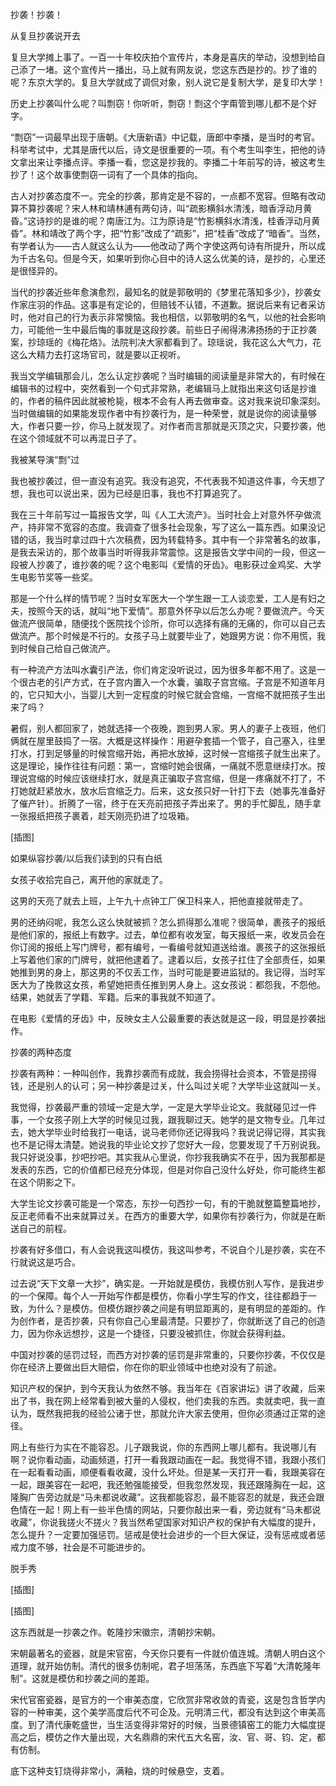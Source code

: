            

抄袭！抄袭！

从复旦抄袭说开去

复旦大学摊上事了。一百一十年校庆拍个宣传片，本身是喜庆的举动，没想到给自己添了一堵。这个宣传片一播出，马上就有网友说，您这东西是抄的。抄了谁的呢？东京大学的。复旦大学就成了调侃对象，别人说它是复制大学，是复印大学！

历史上抄袭叫什么呢？叫剽窃！你听听，剽窃！剽这个字甭管到哪儿都不是个好字。

“剽窃”一词最早出现于唐朝。《大唐新语》中记载，唐郎中李播，是当时的考官。科举考试中，尤其是唐代以后，诗文是很重要的一项。有个考生叫李生，把他的诗文拿出来让李播点评。李播一看，您这是抄我的。李播二十年前写的诗，被这考生抄了！这个故事使剽窃一词有了一个具体的指向。

古人对抄袭态度不一。完全的抄袭，那肯定是不容的，一点都不宽容。但略有改动算不算抄袭呢？宋人林和靖林逋有两句诗，叫“疏影横斜水清浅，暗香浮动月黄昏。”这诗抄的是谁的呢？南唐江为。江为原诗是“竹影横斜水清浅，桂香浮动月黄昏”。林和靖改了两个字，把“竹影”改成了“疏影”，把“桂香”改成了“暗香”。当然，有学者认为——古人就这么认为——他改动了两个字使这两句诗有所提升，所以成为千古名句。但是今天，如果听到你心目中的诗人这么优美的诗，是抄的，心里还是很怪异的。

当代的抄袭近些年愈演愈烈，最知名的就是郭敬明的《梦里花落知多少》，抄袭女作家庄羽的作品。这事是有定论的，但赔钱不认错，不道歉。据说后来有记者采访时，他对自己的行为表示非常懊恼。我也相信，以郭敬明的名气，以他的社会影响力，可能他一生中最后悔的事就是这段抄袭。前些日子闹得沸沸扬扬的于正抄袭案，抄琼瑶的《梅花烙》。法院判决大家都看到了。琼瑶说，我花这么大气力，花这么大精力去打这场官司，就是要以正视听。

我当文学编辑那会儿，怎么认定抄袭呢？当时编辑的阅读量是非常大的，有时候在编辑书的过程中，突然看到一个句式非常熟，老编辑马上就指出来这句话是抄谁的，作者的稿件因此就被枪毙，根本不会有人再去做审查。这对我来说印象深刻。当时做编辑的如果能发现作者中有抄袭行为，是一种荣誉，就是说你的阅读量够大，作者只要一抄，你马上就发现了。对作者而言那就是灭顶之灾，只要抄袭，他在这个领域就不可以再混日子了。

我被某导演“剽”过

我也被抄袭过，但一直没有追究。我没有追究，不代表我不知道这件事，今天想了想，我也可以说出来，因为已经是旧事，我也不打算追究了。

我在三十年前写过一篇报告文学，叫《人工大流产》。当时社会上对意外怀孕做流产，持非常不宽容的态度。我调查了很多社会现象，写了这么一篇东西。如果没记错的话，我当时拿过四十六次稿费，因为转载特多。其中有一个非常著名的故事，是我去采访的，那个故事当时听得我非常震惊。这是报告文学中间的一段，但这一段被人抄袭了，谁抄袭的呢？这个电影叫《爱情的牙齿》。电影获过金鸡奖、大学生电影节奖等一些奖。

那是一个什么样的情节呢？当时女军医大一个学生跟一工人谈恋爱，工人是有妇之夫，按照今天的话，就叫“地下爱情”。那意外怀孕以后怎么办呢？要做流产。今天做流产很简单，随便找个医院找个诊所，你可以选择有痛的无痛的，你可以自己去做流产。那个时候是不行的。女孩子马上就要毕业了，她跟男方说：你不用慌，我到时候自己给自己做流产。

有一种流产方法叫水囊引产法，你们肯定没听说过，因为很多年都不用了。这是一个很古老的引产方式，在子宫内置入一个水囊，骗取子宫宫缩。子宫是不知道年月的，它只知大小，当婴儿大到一定程度的时候它就会宫缩，一宫缩不就把孩子生出来了吗？

暑假，别人都回家了，她就选择一个夜晚，跑到男人家。男人的妻子上夜班，他们俩就在屋里鼓捣了一宿。大概是这样操作：用避孕套插一个管子，自己塞入，往里打水，打到足够量的时候宫缩开始，再把水放掉，这时候一宫缩孩子就生出来了。这是理论，操作往往有问题：第一，宫缩时她会很痛，一痛就不愿意继续打水。按理说宫缩的时候应该继续打水，就是真正骗取子宫宫缩，但是一疼痛就不打了，不打她就赶紧放水，放水后宫缩乏力。后来，这女孩只好一针打下去（她事先准备好了催产针）。折腾了一宿，终于在天亮前把孩子弄出来了。男的手忙脚乱，随手拿一张报纸把孩子裹着，趁天刚亮扔进了垃圾箱。

[插图]

如果纵容抄袭/以后我们读到的只有白纸

女孩子收拾完自己，离开他的家就走了。

这男的天亮了就去上班，上午九十点钟工厂保卫科来人，把他直接就带走了。

男的还纳闷呢，我怎么这么快就被抓？怎么抓得那么准呢？很简单，裹孩子的报纸是他们家的，报纸上有数字。过去，单位都有收发室，每天报纸一来，收发员会在你订阅的报纸上写门牌号，都有编号，一看编号就知道送给谁。裹孩子的这张报纸上写着他们家的门牌号，就把他逮着了。逮着以后，女孩子扛住了全部责任，如果她推到男的身上，那这男的不仅丢工作，当时可能是要进监狱的。我记得，当时军医大为了挽救这女孩，希望她把责任推到男人身上。这女孩说：都怨我，不怨他。结果，她就丢了学籍、军籍。后来的事我就不知道了。

在电影《爱情的牙齿》中，反映女主人公最重要的表达就是这一段，明显是抄袭拙作。

抄袭的两种态度

抄袭有两种：一种叫创作，我靠抄袭而有成就，我会捞得社会资本，不管是捞得钱，还是别人的认可；另一种抄袭是过关，什么叫过关呢？大学毕业这就叫一关。

我觉得，抄袭最严重的领域一定是大学，一定是大学毕业论文。我就碰见过一件事，一个女孩子刚上大学的时候见过我，跟我聊过天。她学的是文物专业。几年过去，她大学毕业时给我打一电话，说马老师你还记得我吗？我说记得记得，其实我也不是记得太清楚。她说我的毕业论文抄了您好大一段，您要发现了千万别说我。我只好说没事，抄吧抄吧。其实我从心里说，你抄我我确实不在乎，因为我那都是发表的东西，它的价值都已经充分体现，但是对你自己没什么好处，你可能终生都在这个阴影之下。

大学生论文抄袭可能是一个常态，东抄一句西抄一句，有的干脆就整篇整篇地抄，反正老师看不出来就算过关。在西方的重要大学，如果你有抄袭行为，你就是在断送自己的前程。

抄袭有好多借口，有人会说我这叫模仿，我这叫参考，不说自个儿是抄袭，实在不行就说这是巧合。

过去说“天下文章一大抄”，确实是。一开始就是模仿，我模仿别人写作，是我进步的一个保障。每个人一开始写作都是模仿，你看小学生写的作文，往往都趋于一致，为什么？是模仿。但模仿跟抄袭之间是有明显距离的，是有明显的差距的。作为创作者，是否抄袭，只有你自己心里最清楚。只要抄了，你就断送了自己的创造力，因为你永远想抄，这是一个捷径，只要没被抓住，你就会获得利益。

中国对抄袭的惩罚过轻，而西方对抄袭的惩罚是非常重的，只要你抄袭，不仅仅是你在经济上要做出巨大赔偿，你在你的职业领域中也绝对没有了前途。

知识产权的保护，到今天我认为依然不够。我当年在《百家讲坛》讲了收藏，后来出了书，我在网上经常看到被大量的人侵权，他们卖我的东西。卖就卖吧，我一直认为，既然我把我的经验公诸于世，那就允许大家去使用，但你必须通过正常的途径。

网上有些行为实在不能容忍。儿子跟我说，你的东西网上哪儿都有。我说哪儿有啊？说你看动画，动画频道，打开一看我跟动画在一起。我觉得不错，我跟小孩们在一起看看动画，顺便看看收藏，没什么坏处。但是某一天打开一看，我跟美容在一起，跟美容在一起吧，我还勉强能接受，但我忽然发现，我还跟隆胸在一起，这隆胸广告旁边就是“马未都说收藏”。这我都能容忍，最不能容忍的就是，我还会跟色情在一起！网上有一些半色情的网站，只要你敲出来一看，旁边就有“马未都说收藏”，你说我搓火不搓火？我当然希望国家对知识产权的保护有大幅度的提升，怎么提升？一定要加强惩罚。惩戒是使社会进步的一个巨大保证，没有惩戒或者惩戒力度不够，社会是不可能进步的。

脱手秀

[插图]

[插图]

这东西就是一抄袭之作。乾隆抄宋徽宗，清朝抄宋朝。

宋朝最著名的瓷器，就是宋官窑，今天你只要有一件就价值连城。清朝人明白这个道理，就开始仿制。清代的很多仿制呢，君子坦荡荡，东西底下写着“大清乾隆年制”。这就是模仿和抄袭之间的差距。

宋代官窑瓷器，是官方的一个审美态度，它欣赏非常收敛的青瓷，这是包含哲学内容的一种审美，这个美学高度后代不可企及。元明清三代，都没有达到这个审美高度。到了清代康乾盛世，当生活变得非常好的时候，当景德镇窑工的能力大幅度提高之后，模仿之作大量出现，大名鼎鼎的宋代五大名窑，汝、官、哥、钧、定，都有仿制。

底下这种支钉烧得非常小，满釉，烧的时候悬空，支着。